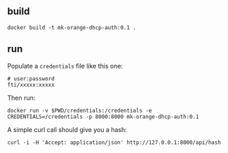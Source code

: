 ## build

    docker build -t mk-orange-dhcp-auth:0.1 .

## run

Populate a `credentials` file like this one:

    # user:password
    fti/xxxxx:xxxxx

Then run:

    docker run -v $PWD/credentials:/credentials -e CREDENTIALS=/credentials -p 8000:8000 mk-orange-dhcp-auth:0.1


A simple curl call should give you a hash:

    curl -i -H 'Accept: application/json' http://127.0.0.1:8000/api/hash
